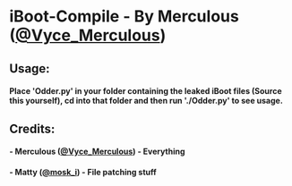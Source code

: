 # iBoot-Compile - By Merculous ([@Vyce_Merculous](https://twitter.com/Vyce_Merculous))

## Usage:

#### Place 'Odder.py' in your folder containing the leaked iBoot files (Source this yourself), cd into that folder and then run './Odder.py' to see usage.

## Credits:

#### - Merculous ([@Vyce_Merculous](https://twitter.com/Vyce_Merculous)) - Everything
#### - Matty ([@mosk_i](https://twitter.com/mosk_i)) - File patching stuff